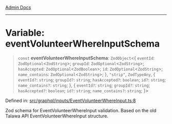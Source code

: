 [Admin Docs](/)

***

# Variable: eventVolunteerWhereInputSchema

> `const` **eventVolunteerWhereInputSchema**: `ZodObject`\<\{ `eventId`: `ZodOptional`\<`ZodString`\>; `groupId`: `ZodOptional`\<`ZodString`\>; `hasAccepted`: `ZodOptional`\<`ZodBoolean`\>; `id`: `ZodOptional`\<`ZodString`\>; `name_contains`: `ZodOptional`\<`ZodString`\>; \}, `"strip"`, `ZodTypeAny`, \{ `eventId?`: `string`; `groupId?`: `string`; `hasAccepted?`: `boolean`; `id?`: `string`; `name_contains?`: `string`; \}, \{ `eventId?`: `string`; `groupId?`: `string`; `hasAccepted?`: `boolean`; `id?`: `string`; `name_contains?`: `string`; \}\>

Defined in: [src/graphql/inputs/EventVolunteerWhereInput.ts:8](https://github.com/Sourya07/talawa-api/blob/583d62db9438de398bb9012a4a2617e2cb268b08/src/graphql/inputs/EventVolunteerWhereInput.ts#L8)

Zod schema for EventVolunteerWhereInput validation.
Based on the old Talawa API EventVolunteerWhereInput structure.
